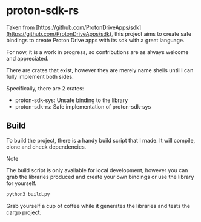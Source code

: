 # proton-sdk-rs

Taken from [https://github.com/ProtonDriveApps/sdk](https://github.com/ProtonDriveApps/sdk), this project aims to create safe bindings to create Proton Drive apps with its sdk with a great language.

For now, it is a work in progress, so contributions are as always welcome and appreciated.

There are crates that exist, however they are merely name shells until I can fully implement both sides.

Specifically, there are 2 crates:

- proton-sdk-sys: Unsafe binding to the library
- proton-sdk-rs: Safe implementation of proton-sdk-sys

## Build

To build the project, there is a handy build script that I made. It will compile, clone and check dependencies.

> [!NOTE]
> The build script is only available for local development, however you can grab the libraries produced and create your own bindings or use the
> library for yourself.

```bash
python3 build.py
```

Grab yourself a cup of coffee while it generates the libraries and tests the cargo project.
